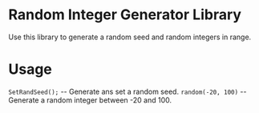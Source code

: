 # Random Integer Generator Library
Use this library to generate a random seed and random integers in range.

# Usage
`SetRandSeed();` -- Generate ans set a random seed.
`random(-20, 100)` -- Generate a random integer between -20 and 100.
